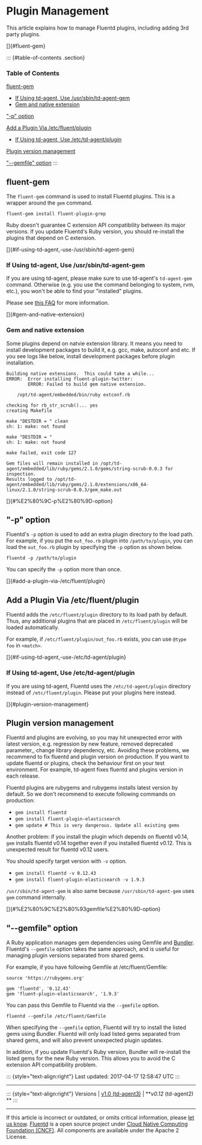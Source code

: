Plugin Management
=================

This article explains how to manage Fluentd plugins, including adding
3rd party plugins.

[]{#fluent-gem}

::: {#table-of-contents .section}
### Table of Contents

[fluent-gem](#fluent-gem)

-   [If Using td-agent, Use
    /usr/sbin/td-agent-gem](#if-using-td-agent,-use-/usr/sbin/td-agent-gem)
-   [Gem and native extension](#gem-and-native-extension)

["-p" option](#%E2%80%9C-p%E2%80%9D-option)

[Add a Plugin Via
/etc/fluent/plugin](#add-a-plugin-via-/etc/fluent/plugin)

-   [If Using td-agent, Use
    /etc/td-agent/plugin](#if-using-td-agent,-use-/etc/td-agent/plugin)

[Plugin version management](#plugin-version-management)

["--gemfile" option](#%E2%80%9C%E2%80%93gemfile%E2%80%9D-option)
:::

fluent-gem
----------

The `fluent-gem` command is used to install Fluentd plugins. This is a
wrapper around the `gem` command.

``` {.CodeRay}
fluent-gem install fluent-plugin-grep
```

Ruby doesn\'t guarantee C extension API compatibility between its major
versions. If you update Fluentd\'s Ruby version, you should re-install
the plugins that depend on C extension.

[]{#if-using-td-agent,-use-/usr/sbin/td-agent-gem}

### If Using td-agent, Use /usr/sbin/td-agent-gem

If you are using td-agent, please make sure to use td-agent's
`td-agent-gem` command. Otherwise (e.g. you use the command belonging to
system, rvm, etc.), you won't be able to find your "installed" plugins.

Please see [this
FAQ](/articles/faq#i-installed-td-agent-and-want-to-add-custom-plugins-how-do-i-do-it)
for more information.

[]{#gem-and-native-extension}

### Gem and native extension

Some plugins depend on natvie extension library. It means you need to
install development packages to build it, e.g. gcc, make, autoconf and
etc. If you see logs like below, install development packages before
plugin installation.

``` {.CodeRay}
Building native extensions.  This could take a while...
ERROR:  Error installing fluent-plugin-twitter:
        ERROR: Failed to build gem native extension.

    /opt/td-agent/embedded/bin/ruby extconf.rb

checking for rb_str_scrub()... yes
creating Makefile

make "DESTDIR = " clean
sh: 1: make: not found

make "DESTDIR = "
sh: 1: make: not found

make failed, exit code 127

Gem files will remain installed in /opt/td-agent/embedded/lib/ruby/gems/2.1.0/gems/string-scrub-0.0.3 for inspection.
Results logged to /opt/td-agent/embedded/lib/ruby/gems/2.1.0/extensions/x86_64-linux/2.1.0/string-scrub-0.0.3/gem_make.out
```

[]{#%E2%80%9C-p%E2%80%9D-option}

"-p" option
-----------

Fluentd's `-p` option is used to add an extra plugin directory to the
load path. For example, if you put the `out_foo.rb` plugin into
`/path/to/plugin`, you can load the `out_foo.rb` plugin by specifying
the `-p` option as shown below.

``` {.CodeRay}
fluentd -p /path/to/plugin
```

You can specify the `-p` option more than once.

[]{#add-a-plugin-via-/etc/fluent/plugin}

Add a Plugin Via /etc/fluent/plugin
-----------------------------------

Fluentd adds the `/etc/fluent/plugin` directory to its load path by
default. Thus, any additional plugins that are placed in
`/etc/fluent/plugin` will be loaded automatically.

For example, if `/etc/fluent/plugin/out_foo.rb` exists, you can use
`@type foo` in `<match>`.

[]{#if-using-td-agent,-use-/etc/td-agent/plugin}

### If Using td-agent, Use /etc/td-agent/plugin

If you are using td-agent, Fluentd uses the `/etc/td-agent/plugin`
directory instead of `/etc/fluent/plugin`. Please put your plugins here
instead.

[]{#plugin-version-management}

Plugin version management
-------------------------

Fluentd and plugins are evolving, so you may hit unexpected error with
latest version, e.g. regression by new feature, removed deprecated
parameter,, change library dependency, etc. Avoiding these problems, we
recommend to fix fluentd and plugin version on production. If you want
to update fluentd or plugins, check the behaviour first on your test
environment. For example, td-agent fixes fluentd and plugins version in
each release.

Fluentd plugins are rubygems and rubygems installs latest version by
default. So we don't recommend to execute following commands on
production:

-   `gem install fluentd`
-   `gem install fluent-plugin-elasticsearch`
-   `gem update # This is very dangerous. Update all existing gems`

Another problem: if you install the plugin which depends on fluentd
v0.14, `gem` installs fluentd v0.14 together even if you installed
fluentd v0.12. This is unexpected result for fluentd v0.12 users.

You should specify target version with `-v` option.

-   `gem install fluentd -v 0.12.43`
-   `gem install fluent-plugin-elasticsearch -v 1.9.3`

`/usr/sbin/td-agent-gem` is also same because `/usr/sbin/td-agent-gem`
uses `gem` command internally.

[]{#%E2%80%9C%E2%80%93gemfile%E2%80%9D-option}

"--gemfile" option
------------------

A Ruby application manages gem dependencies using Gemfile and
[Bundler](http://bundler.io/). Fluentd's `--gemfile` option takes the
same approach, and is useful for managing plugin versions separated from
shared gems.

For example, if you have following Gemfile at /etc/fluent/Gemfile:

``` {.CodeRay}
source 'https://rubygems.org'

gem 'fluentd', '0.12.43'
gem 'fluent-plugin-elasticsearch', '1.9.3'
```

You can pass this Gemfile to Fluentd via the `--gemfile` option.

``` {.CodeRay}
fluentd --gemfile /etc/fluent/Gemfile
```

When specifying the `--gemfile` option, Fluentd will try to install the
listed gems using Bundler. Fluentd will only load listed gems separated
from shared gems, and will also prevent unexpected plugin updates.

In addition, if you update Fluentd's Ruby version, Bundler will
re-install the listed gems for the new Ruby version. This allows you to
avoid the C extension API compatibility problem.

::: {style="text-align:right"}
Last updated: 2017-04-17 12:58:47 UTC
:::

------------------------------------------------------------------------

::: {style="text-align:right"}
Versions \| [v1.0 (td-agent3)](/v1.0/articles/plugin-management) \|
***v0.12* (td-agent2) **
:::

------------------------------------------------------------------------

If this article is incorrect or outdated, or omits critical information,
please [let us
know](https://github.com/fluent/fluentd-docs/issues?state=open).
[Fluentd](http://www.fluentd.org/) is a open source project under [Cloud
Native Computing Foundation (CNCF)](https://cncf.io/). All components
are available under the Apache 2 License.

